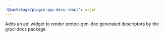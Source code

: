 ```yaml
---
'@backstage/plugin-api-docs-react': major
---
```


Adds an api widget to render protoc-gen-doc generated descriptors by the grpc-docs package
